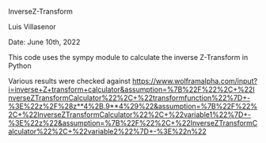 InverseZ-Transform

Luis Villasenor

Date: June 10th, 2022

This code uses the sympy module to calculate the inverse Z-Transform in Python

Various results were checked against
https://www.wolframalpha.com/input?i=inverse+Z+transform+calculator&assumption=%7B%22F%22%2C+%22InverseZTransformCalculator%22%2C+%22transformfunction%22%7D+-%3E%22z%2F%28z**4%2B.9**4%29%22&assumption=%7B%22F%22%2C+%22InverseZTransformCalculator%22%2C+%22variable1%22%7D+-%3E%22z%22&assumption=%7B%22F%22%2C+%22InverseZTransformCalculator%22%2C+%22variable2%22%7D+-%3E%22n%22
